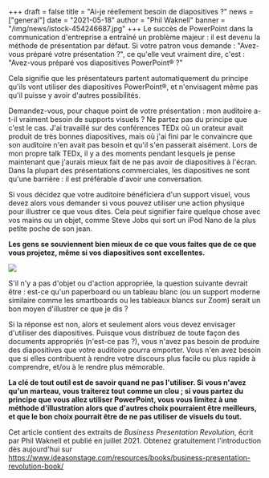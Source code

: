 +++
draft = false
title = "Ai-je réellement besoin de diapositives ?"
news = ["general"]
date = "2021-05-18"
author = "Phil Waknell"
banner = "/img/news/istock-454246687.jpg"
+++
Le succès de PowerPoint dans la communication d'entreprise a entraîné un problème majeur : il est devenu la méthode de présentation par défaut. Si votre patron vous demande : "Avez-vous préparé votre présentation ?", ce qu'elle veut vraiment dire, c'est : "Avez-vous préparé vos diapositives PowerPoint® ?"

Cela signifie que les présentateurs partent automatiquement du principe qu'ils vont utiliser des diapositives PowerPoint®, et n'envisagent même pas qu'il puisse y avoir d'autres possibilités.

Demandez-vous, pour chaque point de votre présentation : mon auditoire a-t-il vraiment besoin de supports visuels ? Ne partez pas du principe que c'est le cas. J'ai travaillé sur des conférences TEDx où un orateur avait produit de très bonnes diapositives, mais où j'ai fini par le convaincre que son auditoire n'en avait pas besoin et qu'il s'en passerait aisément. Lors de mon propre talk TEDx, il y a des moments pendant lesquels je pense maintenant que j'aurais mieux fait de ne pas avoir de diapositives à l'écran. Dans la plupart des présentations commerciales, les diapositives ne sont qu'une barrière : il est préférable d'avoir une conversation.

Si vous décidez que votre auditoire bénéficiera d'un support visuel, vous devez alors vous demander si vous pouvez utiliser une action physique pour illustrer ce que vous dites. Cela peut signifier faire quelque chose avec vos mains ou un objet, comme Steve Jobs qui sort un iPod Nano de la plus petite poche de son jean.

**Les gens se souviennent bien mieux de ce que vous faites que de ce que vous projetez, même si vos diapositives sont excellentes.**

![](/img/news/istock-454246687.jpg)

S'il n'y a pas d'objet ou d'action appropriée, la question suivante devrait être : est-ce qu'un paperboard ou un tableau blanc (ou un support moderne similaire comme les smartboards ou les tableaux blancs sur Zoom) serait un bon moyen d'illustrer ce que je dis ?

Si la réponse est non, alors et seulement alors vous devez envisager d'utiliser des diapositives. Puisque vous distribuez de toute façon des documents appropriés (n'est-ce pas ?), vous n'avez pas besoin de produire des diapositives que votre auditoire pourra emporter. Vous n'en avez besoin que si elles contribuent à rendre votre discours plus facile ou plus rapide à comprendre, et/ou à le rendre plus mémorable.

**La clé de tout outil est de savoir quand ne pas l'utiliser. Si vous n'avez qu'un marteau, vous traiterez tout comme un clou ; si vous partez du principe que vous allez utiliser PowerPoint, vous vous limitez à une méthode d'illustration alors que d'autres choix pourraient être meilleurs, et que le bon choix pourrait être de ne pas utiliser de visuels du tout.**

Cet article contient des extraits de *Business Presentation Revolution*, écrit par Phil Waknell et publié en juillet 2021. Obtenez gratuitement l'introduction dès aujourd'hui sur <https://www.ideasonstage.com/resources/books/business-presentation-revolution-book/>